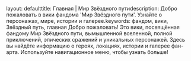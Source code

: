 
layout: defaulttitle: Главная | Мир Звёздного путиdescription: Добро пожаловать в вики фандома 'Мир Звёздного пути'. Узнайте о персонажах, мире, истории и галерее.keywords: фандом, вики, Звёздный путь, главная
Добро пожаловать!
Это вики, посвящённая фандому Мир Звёздного пути, вымышленной вселенной, полной приключений, эпических сражений и уникальных персонажей. Здесь вы найдёте информацию о героях, локациях, истории и галерее фан-арта.
Используйте навигационное меню, чтобы узнать больше!

